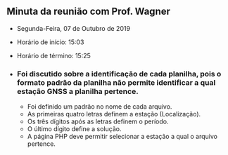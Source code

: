 ## Minuta da reunião com Prof. Wagner
- Segunda-Feira, 07 de Outubro de 2019
- Horário de início: 15:03
- Horário de término: 15:25

- ### Foi discutido sobre a identificação de cada planilha, pois o formato padrão da planilha não permite identificar a qual estação GNSS a planilha pertence.
  - Foi definido um padrão no nome de cada arquivo.
  - As primeiras quatro letras definem a estação (Localização).
  - Os três dígitos após as letras definem o período. 
  - O último dígito define a solução. 
  - A página PHP deve permitir selecionar a estação a qual o arquivo pertence. 
